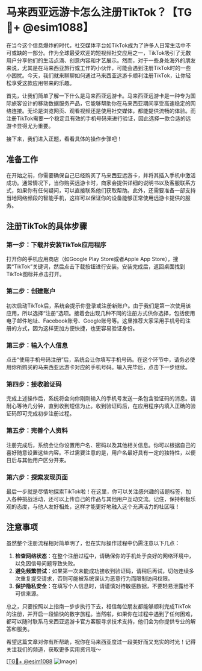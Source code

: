 # 马来西亚远游卡怎么注册TikTok？【TG💪+ @esim1088】

在当今这个信息爆炸的时代，社交媒体平台如TikTok成为了许多人日常生活中不可或缺的一部分。作为全球最受欢迎的短视频社交应用之一，TikTok吸引了无数用户分享他们的生活点滴、创意内容和才艺展示。然而，对于一些身处海外的朋友来说，尤其是在马来西亚旅行或工作的小伙伴，可能会遇到注册TikTok时的一些小困扰。今天，我们就来聊聊如何通过马来西亚远游卡顺利注册TikTok，让你轻松享受这款应用带来的乐趣。

首先，让我们简单了解一下什么是马来西亚远游卡。马来西亚远游卡是一种专为国际旅客设计的移动数据服务产品，它能够帮助你在马来西亚期间享受高速稳定的网络连接。无论是浏览网页、观看视频还是使用社交媒体，都能提供流畅的体验。而注册TikTok需要一个稳定且有效的手机号码来进行验证，因此选择一款合适的远游卡显得尤为重要。

接下来，我们进入正题，看看具体的操作步骤吧！

## 准备工作

在开始之前，你需要确保自己已经购买了马来西亚远游卡，并将其插入手机中激活成功。通常情况下，当你购买远游卡时，商家会提供详细的说明书以及客服联系方式，如果你有任何疑问，可以直接联系他们获取帮助。此外，还需要准备一部支持当地网络频段的智能手机，这样可以保证你的设备能够正常使用远游卡提供的服务。

## 注册TikTok的具体步骤

### 第一步：下载并安装TikTok应用程序

打开你的手机应用商店（如Google Play Store或者Apple App Store），搜索“TikTok”关键词，然后点击下载按钮进行安装。安装完成后，返回桌面找到TikTok图标并点击打开。

### 第二步：创建账户

初次启动TikTok后，系统会提示你登录或注册新账户。由于我们是第一次使用该应用，所以选择“注册”选项。接着会出现几种不同的注册方式供你选择，包括使用电子邮件地址、Facebook账号、Google账号等。这里推荐大家采用手机号码注册的方式，因为这样更加方便快捷，也更容易验证身份。

### 第三步：输入个人信息

点击“使用手机号码注册”后，系统会让你填写手机号码。在这个环节中，请务必使用你所购买的马来西亚远游卡对应的手机号码。输入完毕后，点击下一步继续。

### 第四步：接收验证码

完成上述操作后，系统将会向你刚刚输入的手机号发送一条包含验证码的消息。请耐心等待几分钟，直到收到短信为止。收到验证码后，在应用程序内填入正确的验证码即可完成初步注册过程。

### 第五步：完善个人资料

注册完成后，系统会让你设置用户名、密码以及其他相关信息。你可以根据自己的喜好随意设置这些内容。不过需要注意的是，用户名最好具有一定的独特性，以便日后与其他用户区分开来。

### 第六步：探索发现页面

最后一步就是尽情地探索TikTok啦！在这里，你可以关注感兴趣的话题标签，加入各种挑战活动，还可以上传自己的作品与其他用户互动交流。记住，保持积极乐观的态度，与他人友好相处，这样才能更好地融入这个充满活力的社区哦！

## 注意事项

虽然整个注册流程相对简单明了，但在实际操作过程中仍需注意以下几点：

1. **检查网络状态**：在整个注册过程中，请确保你的手机处于良好的网络环境中，以免因信号问题导致失败。
2. **避免频繁尝试**：如果第一次未能成功接收到验证码，请稍后再试，切勿连续多次重复提交请求，否则可能被系统误认为恶意行为而限制访问权限。
3. **保护隐私安全**：在填写个人信息时，请谨慎对待敏感数据，不要轻易泄露给不可信来源。

总之，只要按照以上指南一步步执行下去，相信每位朋友都能够顺利完成TikTok的注册，并开启一段愉快的数字旅程。当然啦，如果你在过程中遇到了任何困难，都可以随时联系马来西亚远游卡官方客服寻求技术支持，他们会为你提供专业的解答和服务。

希望这篇文章对你有所帮助，祝你在马来西亚度过一段美好而又充实的时光！记得关注我们的频道，获取更多实用资讯哦～

[[TG💪+ @esim1088](https://t.me/s/esim1088) ![Image](https://i.postimg.cc/4NQfJmqS/Snipaste-2025-05-13-00-14-12.png)]